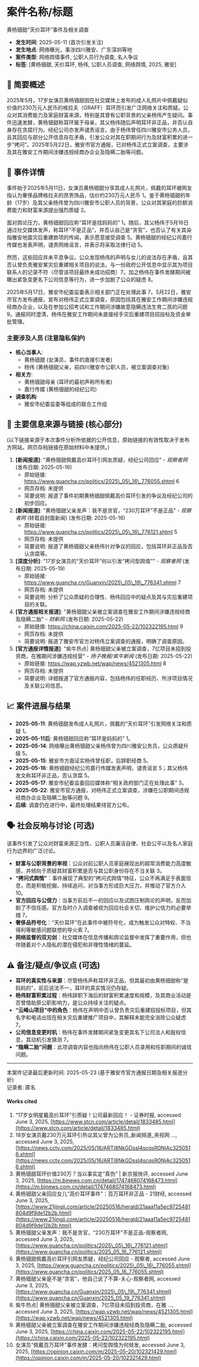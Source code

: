 # **案件名称/标题**

黄杨钿甜“天价耳环”事件及相关调查

* **发生时间**: 2025-05-11 (首次引发关注)  
* **发生地点**: 网络曝光，事涉四川雅安、广东深圳等地  
* **案件类型**: 网络舆情事件, 公职人员行为调查, 名人争议  
* **标签**: \[黄杨钿甜, 天价耳环, 杨伟, 公职人员调查, 网络舆情, 2025, 雅安\]

## **📝 简要概述**

2025年5月，17岁女演员黄杨钿甜因在社交媒体上发布的成人礼照片中佩戴疑似价值约230万元人民币的格拉夫（GRAFF）耳环而引发广泛网络关注和质疑。公众对其消费能力及家庭财富来源，特别是其曾有公职背景的父亲杨伟产生疑问。事件迅速发酵，黄杨钿甜称耳环属于母亲，其父杨伟随后声明耳环非正品，并否认自身存在贪腐行为。经纪公司亦发声谴责谣言。由于杨伟曾任四川雅安市公务人员，且其回应与部分公开信息存在矛盾，引发公众对其在职期间行为及财富积累的进一步“拷问”。2025年5月22日，雅安市官方通报，已对杨伟正式立案调查，主要涉及其在雅安工作期间涉嫌违规经商办企业及隐瞒二胎等问题。

## **📖 事件详情**

事件始于2025年5月11日，女演员黄杨钿甜分享其成人礼照片，佩戴的耳环被网友指认为奢侈品牌格拉夫的昂贵饰品，估价约230万元人民币 1。鉴于黄杨钿甜的年龄（17岁）及其父亲杨伟曾为四川雅安市公职人员的背景，公众对其家庭的巨额消费能力和财富来源提出强烈质疑 2。

面对舆论压力，黄杨钿甜回应称“耳环是找妈妈的” 1。随后，其父杨伟于5月16日通过社交媒体发声，称耳环“不是正品”，并否认自己是“贪官”，也否认了有关其染指雅安地震灾后重建款项的传闻，表示愿意接受调查 5。黄杨钿甜的经纪公司嘉行传媒也发表声明，谴责网络谣言，并表示将采取法律行动 5。

然而，这些回应并未平息争议。公众发现杨伟的声明与女儿的说法存在矛盾，且其否认曾负责雅安某灾后重建相关项目的说法，与一份政府公开信息中显示其为项目联系人的记录不符（尽管该项目最终未成功招商）7。加之杨伟在事件发酵期间被曝出紧急变更名下公司信息等行为，进一步加剧了公众的疑虑 8。

2025年5月17日，雅安市纪委监委表示相关部门正在处理此事 7。5月22日，雅安市官方发布通报，宣布对杨伟正式立案调查，原因包括其在雅安工作期间涉嫌违规经商办企业，以及在参加公招考试和工作期间涉嫌故意隐瞒违法生育二孩的问题 9。通报同时澄清，杨伟在雅安工作期间未直接经手灾后重建项目招投标及资金审批管理。

### **主要涉及人员 (注意隐私保护)**

* **核心当事人**:  
  * 黄杨钿甜 (女演员，事件的直接引发者)  
  * 杨伟 (黄杨钿甜父亲，前四川雅安市公职人员，被立案调查对象)  
* **相关方**:  
  * 黄杨钿甜母亲 (耳环的最初声称所有者)  
  * 嘉行传媒 (黄杨钿甜的经纪公司)  
* **调查机构**:  
  * 雅安市纪委监委等组成的联合工作组

## **🔗 主要信息来源与链接 (核心部分)**

(以下链接来源于本次事件分析所依据的公开信息，原始链接的有效性取决于发布方网站。网页存档链接在原始材料中未提供。)

1. **\[新闻报道\]**: "黄杨钿甜佩戴高价耳环引网友质疑，经纪公司回应" \- *观察者网* (发布日期: 2025-05-16)  
   * 原始链接: https://www.guancha.cn/politics/2025\_05\_16\_776055.shtml 6  
   * 网页存档: 未提供  
   * 简要说明: 报道了事件初期黄杨钿甜佩戴高价耳环引发的争议及经纪公司的初步回应。  
2. **\[新闻报道\]**: "黄杨钿甜父亲发声：我不是贪官，“230万耳环”不是正品" \- *观察者网* (转载自封面新闻) (发布日期: 2025-05-16)  
   * 原始链接: https://www.guancha.cn/politics/2025\_05\_16\_776121.shtml 5  
   * 网页存档: 未提供  
   * 简要说明: 报道了黄杨钿甜父亲杨伟针对争议的回应，包括耳环非正品及否认贪腐等。  
3. **\[深度分析\]**: "17岁女演员的“天价耳环”何以引发“拷问型舆情”" \- *观察者网* (发布日期: 2025-05-19)  
   * 原始链接: https://www.guancha.cn/Guanxin/2025\_05\_19\_776341.shtml 7  
   * 网页存档: 未提供  
   * 简要说明: 分析了公众质疑的合理性、杨伟回应中的疑点及其与灾后重建项目的关联。  
4. **\[官方通报相关报道\]**: "黄杨钿甜父亲被立案调查在雅安工作期间涉嫌违规经商及隐瞒二胎" \- *财新网* (发布日期: 2025-05-22)  
   * 原始链接: https://china.caixin.com/2025-05-22/102322195.html 9  
   * 网页存档: 未提供  
   * 简要说明: 报道了雅安市官方对杨伟立案调查的通报，明确了调查原因。  
5. **\[官方通报详情报道\]**: "紫牛热点| 黄杨钿甜父亲被立案调查，7亿项目未招到投资商，在雅期间涉嫌违规经营" \- *扬子晚报/紫牛新闻* (发布日期: 2025-05-22)  
   * 原始链接: https://wap.yzwb.net/wap/news/4521305.html 8  
   * 网页存档: 未提供  
   * 简要说明: 详细报道了官方通报内容，包括杨伟的任职经历、所涉项目情况及关联公司信息。

## **📈 案件进展与结果**

* **2025-05-11**: 黄杨钿甜发布成人礼照片，佩戴的“天价耳环”引发网络关注和质疑 1。  
* **2025-05-11后**: 黄杨钿甜回应称“耳环是妈妈的” 1。  
* **2025-05-14**: 网络曝出黄杨钿甜父亲杨伟曾为四川雅安公务员，公众质疑升级 5。  
* **2025-05-15**: 雅安市方面证实杨伟曾任职，后辞职经商 5。  
* **2025-05-16**: 黄杨钿甜经纪公司嘉行传媒发表声明，谴责谣言 5；其父杨伟发文称耳环非正品，否认贪腐 5。  
* **2025-05-17**: 雅安市纪委监委回应媒体称“相关政府部门正在处理此事” 3。  
* **2025-05-22**: 雅安市官方通报，对杨伟正式立案调查，涉嫌在公职期间违规经商办企业及隐瞒二胎等问题 9。  
* **后续**: 调查仍在进行中，最终处理结果待官方公布。

## **🗣️ 社会反响与讨论 (可选)**

该事件引发了公众对财富来源正当性、公职人员廉洁自律、社会公平以及名人家庭行为边界的广泛讨论。

* **财富与公职背景的审视**：公众对前公职人员家庭展现出的超常消费能力高度敏感，并倾向于质疑其财富积累是否与其公职身份存在不当关联 3。  
* **“拷问式舆情”**：事件展现了典型的“拷问式舆情”特征，公众不再满足于表面信息，而是积极挖掘、持续追问，对当事方形成巨大压力，并推动了官方介入 10。  
* **官方回应与公信力**：当事方前后不一的回应以及试图压制舆论的声明，反而加剧了不信任感。官方及时介入调查被视为回应社会关切、维护公信力的必要举措 7。  
* **奢侈品符号化**：“天价耳环”在此事件中被符号化，成为触发公众对特权、不当得利等敏感问题联想的导火索 7。  
* **网络监督的双刃剑**：社交媒体在信息传播和舆论监督中发挥了重要作用，但也伴随着对个人隐私的潜在侵犯和非理性情绪的蔓延。

## **⚠️ 备注/疑点/争议点 (可选)**

* **耳环的真实性与来源**：尽管杨伟声称耳环非正品，但其最初由黄杨钿甜称“是妈妈的”，前后说法不一，耳环的真实情况仍存疑。  
* **杨伟财富积累过程**：杨伟辞职下海后的财富积累速度和规模，及其商业活动是否曾借助原公职影响力，是公众持续关注的疑点。  
* **“云峰山项目”中的角色**：杨伟在声明中否认曾负责灾后重建招投标项目，但其名字和电话出现在相关灾后重建推广项目中，其解释未能完全消除公众疑虑 7。  
* **公司信息变更时机**：杨伟在事件发酵期间紧急变更其名下公司法人和股权信息，其动机引发猜测 7。  
* **“隐瞒二胎”问题**：此项调查内容也指向杨伟在公职人员录用和任职期间的诚信问题。

---

本案件记录最后更新时间: 2025-05-23 (基于雅安市官方通报日期及相关报道分析)  
记录者: 匿名

#### **Works cited**

1. “17岁女明星戴高价耳环”引质疑！公司最新回应！ \- 证券时报, accessed June 3, 2025, [https://www.stcn.com/article/detail/1833485.html](https://www.stcn.com/article/detail/1833485.html)  
2. 18岁女演员戴230万元耳环引热议其父曾为公务员\_新闻频道\_央视网 ..., accessed June 3, 2025, [https://news.cctv.com/2025/05/16/ARTI8NkGDssI4scqsR0NjAc3250516.shtml](https://news.cctv.com/2025/05/16/ARTI8NkGDssI4scqsR0NjAc3250516.shtml)  
3. 黄杨钿甜耳环价值230万？当以事实定“真伪” | 新京报快评, accessed June 3, 2025, [https://m.bjnews.com.cn/detail/1747468074168473.html](https://m.bjnews.com.cn/detail/1747468074168473.html)  
4. 黄杨钿甜父亲回应女儿“高价耳环事件”：百万耳环非正品 \- 21财经, accessed June 3, 2025, [https://www.21jingji.com/article/20250516/herald/21aaa11a5ec9725481804d9f9de12b2b.html](https://www.21jingji.com/article/20250516/herald/21aaa11a5ec9725481804d9f9de12b2b.html)  
5. 黄杨钿甜父亲发声：我不是贪官，“230万耳环”不是正品-观察者网, accessed June 3, 2025, [https://www.guancha.cn/politics/2025\_05\_16\_776121.shtml](https://www.guancha.cn/politics/2025_05_16_776121.shtml)  
6. 黄杨钿甜佩戴高价耳环引网友质疑，经纪公司回应 \- 观察者, accessed June 3, 2025, [https://www.guancha.cn/politics/2025\_05\_16\_776055.shtml](https://www.guancha.cn/politics/2025_05_16_776055.shtml)  
7. 黄杨钿甜父亲是不是“贪官”，他自己说了不算-关心-观察者网, accessed June 3, 2025, [https://www.guancha.cn/Guanxin/2025\_05\_19\_776341.shtml](https://www.guancha.cn/Guanxin/2025_05_19_776341.shtml)  
8. 紫牛热点| 黄杨钿甜父亲被立案调查，7亿项目未招到投资商，在雅 ..., accessed June 3, 2025, [https://wap.yzwb.net/wap/news/4521305.html](https://wap.yzwb.net/wap/news/4521305.html)  
9. 黄杨钿甜父亲被立案调查在雅安工作期间涉嫌违规经商及隐瞒二胎, accessed June 3, 2025, [https://china.caixin.com/2025-05-22/102322195.html](https://china.caixin.com/2025-05-22/102322195.html)  
10. 女演员“佩戴百万耳环”事件发酵：拷问型舆情为何频发, accessed June 3, 2025, [https://opinion.caixin.com/m/2025-05-20/102321429.html](https://opinion.caixin.com/m/2025-05-20/102321429.html)